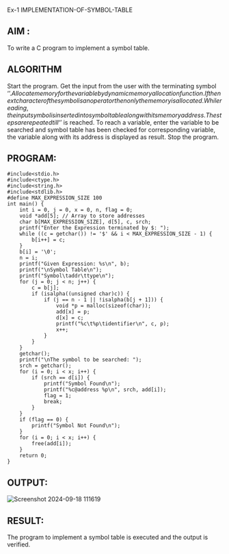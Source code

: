 Ex-1 IMPLEMENTATION-OF-SYMBOL-TABLE
## AIM :
To write a C program to implement a symbol table.

## ALGORITHM
Start the program.
Get the input from the user with the terminating symbol ‘$’.
Allocate memory for the variable by dynamic memory allocation function.
If the next character of the symbol is an operator then only the memory is allocated.
While reading, the input symbol is inserted into symbol table along with its memory address.
The steps are repeated till ‘$’ is reached.
To reach a variable, enter the variable to be searched and symbol table has been checked for corresponding variable, the variable along with its address is displayed as result.
Stop the program.
## PROGRAM:
```
#include<stdio.h>
#include<ctype.h>
#include<string.h>
#include<stdlib.h>
#define MAX_EXPRESSION_SIZE 100
int main() {
    int i = 0, j = 0, x = 0, n, flag = 0;
    void *add[5]; // Array to store addresses
    char b[MAX_EXPRESSION_SIZE], d[5], c, srch;
    printf("Enter the Expression terminated by $: ");
    while ((c = getchar()) != '$' && i < MAX_EXPRESSION_SIZE - 1) {
        b[i++] = c;
    }
    b[i] = '\0'; 
    n = i; 
    printf("Given Expression: %s\n", b);
    printf("\nSymbol Table\n");
    printf("Symbol\taddr\ttype\n");
    for (j = 0; j < n; j++) {
        c = b[j];
        if (isalpha((unsigned char)c)) { 
            if (j == n - 1 || !isalpha(b[j + 1])) { 
                void *p = malloc(sizeof(char));
                add[x] = p; 
                d[x] = c; 
                printf("%c\t%p\tidentifier\n", c, p);
                x++;
            }
        }
    }
    getchar();
    printf("\nThe symbol to be searched: ");
    srch = getchar();
    for (i = 0; i < x; i++) {
        if (srch == d[i]) {
            printf("Symbol Found\n");
            printf("%c@address %p\n", srch, add[i]);
            flag = 1;
            break;
        }
    }
    if (flag == 0) {
        printf("Symbol Not Found\n");
    }
    for (i = 0; i < x; i++) {
        free(add[i]);
    }
    return 0;
}
```
## OUTPUT:
![Screenshot 2024-09-18 111619](https://github.com/user-attachments/assets/92275a16-e116-428f-94b5-41cb28ea6a3b)


## RESULT:
The program to implement a symbol table is executed and the output is verified.
